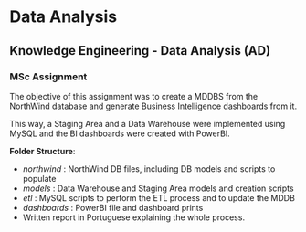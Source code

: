 # Data Analysis

## Knowledge Engineering - Data Analysis (AD)

### MSc Assignment 

The objective of this assignment was to create a MDDBS from the NorthWind database and generate Business Intelligence dashboards from it.

This way, a Staging Area and a Data Warehouse were implemented using MySQL and the BI dashboards were created with PowerBI.

**Folder Structure**:
- *northwind* : NorthWind DB files, including DB models and scripts to populate
- *models* : Data Warehouse and Staging Area models and creation scripts
- *etl* : MySQL scripts to perform the ETL process and to update the MDDB
- *dashboards* : PowerBI file and dashboard prints
- Written report in Portuguese explaining the whole process.

